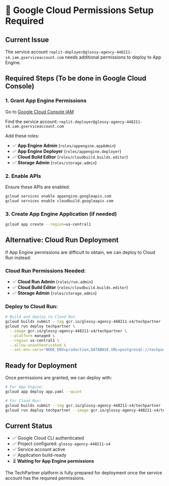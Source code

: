 # 🔐 Google Cloud Permissions Setup Required

## Current Issue
The service account `replit-deployer@glossy-agency-448211-s4.iam.gserviceaccount.com` needs additional permissions to deploy to App Engine.

## Required Steps (To be done in Google Cloud Console)

### 1. Grant App Engine Permissions
Go to [Google Cloud Console IAM](https://console.cloud.google.com/iam-admin/iam?project=glossy-agency-448211-s4)

Find the service account: `replit-deployer@glossy-agency-448211-s4.iam.gserviceaccount.com`

Add these roles:
- ✅ **App Engine Admin** (`roles/appengine.appAdmin`)
- ✅ **App Engine Deployer** (`roles/appengine.deployer`) 
- ✅ **Cloud Build Editor** (`roles/cloudbuild.builds.editor`)
- ✅ **Storage Admin** (`roles/storage.admin`)

### 2. Enable APIs
Ensure these APIs are enabled:
```bash
gcloud services enable appengine.googleapis.com
gcloud services enable cloudbuild.googleapis.com
```

### 3. Create App Engine Application (if needed)
```bash
gcloud app create --region=us-central1
```

## Alternative: Cloud Run Deployment

If App Engine permissions are difficult to obtain, we can deploy to Cloud Run instead:

### Cloud Run Permissions Needed:
- ✅ **Cloud Run Admin** (`roles/run.admin`)
- ✅ **Cloud Build Editor** (`roles/cloudbuild.builds.editor`)
- ✅ **Storage Admin** (`roles/storage.admin`)

### Deploy to Cloud Run:
```bash
# Build and deploy to Cloud Run
gcloud builds submit --tag gcr.io/glossy-agency-448211-s4/techpartner .
gcloud run deploy techpartner \
  --image gcr.io/glossy-agency-448211-s4/techpartner \
  --platform managed \
  --region us-central1 \
  --allow-unauthenticated \
  --set-env-vars="NODE_ENV=production,DATABASE_URL=postgresql://techpartner_user:TechPartner2025!@db.techpartner.cloud:5432/techpartner_db,SESSION_SECRET=TechPartnerSecureSessionKey2025MinimumLength32Characters"
```

## Ready for Deployment

Once permissions are granted, we can deploy with:
```bash
# For App Engine:
gcloud app deploy app.yaml --quiet

# For Cloud Run:
gcloud builds submit --tag gcr.io/glossy-agency-448211-s4/techpartner .
gcloud run deploy techpartner --image gcr.io/glossy-agency-448211-s4/techpartner --platform managed --region us-central1 --allow-unauthenticated
```

## Current Status
- ✅ Google Cloud CLI authenticated
- ✅ Project configured: `glossy-agency-448211-s4`
- ✅ Service account active
- ✅ Application build-ready
- ⏳ **Waiting for App Engine permissions**

The TechPartner platform is fully prepared for deployment once the service account has the required permissions.